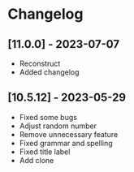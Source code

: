 # Changelog

## [11.0.0] - 2023-07-07
- Reconstruct
- Added changelog

## [10.5.12] - 2023-05-29

- Fixed some bugs
- Adjust random number
- Remove unnecessary feature
- Fixed grammar and spelling
- Fixed title label
- Add clone

